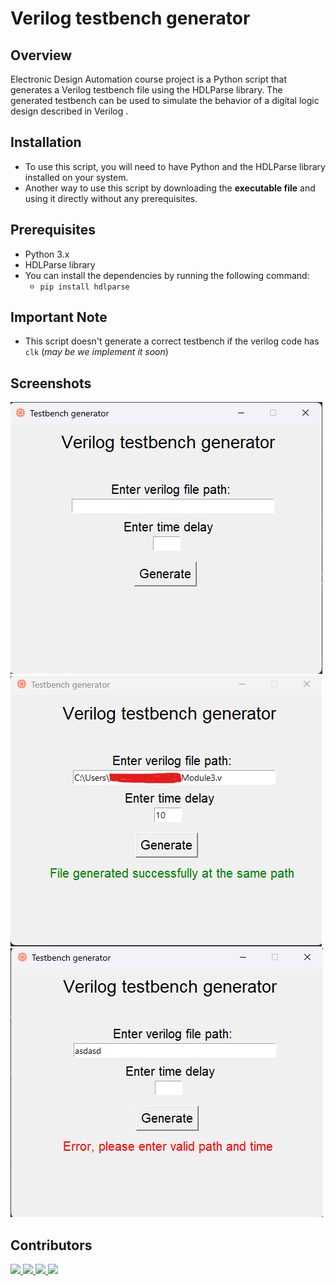 # Verilog testbench generator
## Overview
Electronic Design Automation course project is a Python script that generates a Verilog testbench file using the HDLParse library. The generated testbench can be used to simulate the behavior of a digital logic design described in Verilog .

## Installation
- To use this script, you will need to have Python and the HDLParse library installed on your system.
- Another way to use this script by downloading the **executable file** and using it directly without any prerequisites.

## Prerequisites
- Python 3.x
- HDLParse library
- You can install the dependencies by running the following command:
  - `pip install hdlparse`


## Important Note
 - This script doesn't generate a correct testbench if the verilog code has `clk` (_may be we implement it soon_)

## Screenshots
![](https://github.com/Kerolos-Noshy/verilog_testbench_generator/blob/main/Screenshots/1.png)
![](https://github.com/Kerolos-Noshy/verilog_testbench_generator/blob/main/Screenshots/2.png)
![](https://github.com/Kerolos-Noshy/verilog_testbench_generator/blob/main/Screenshots/3.png)

## Contributors

<a href="https://github.com/Kerolos-Noshy/Python/graphs/contributors">
  <img src="https://contrib.rocks/image?repo=Kerolos-Noshy/verilog_testbench_generator"/>
</a>

<a href="https://github.com/anass-zikry/Python/graphs/contributors">
  <img src="https://contrib.rocks/image?repo=anass-zikry/verilog_testbench_generator"/>
</a>

<a href="https://github.com/xYoussefMahmoudx/Python/graphs/contributors">
  <img src="https://contrib.rocks/image?repo=xYoussefMahmoudx/verilog_testbench_generator"/>
</a>

<a href="https://github.com/Ahmedkhaledd1/Python/graphs/contributors">
  <img src="https://contrib.rocks/image?repo=Ahmedkhaledd1/verilog_testbench_generator"/>
</a>


